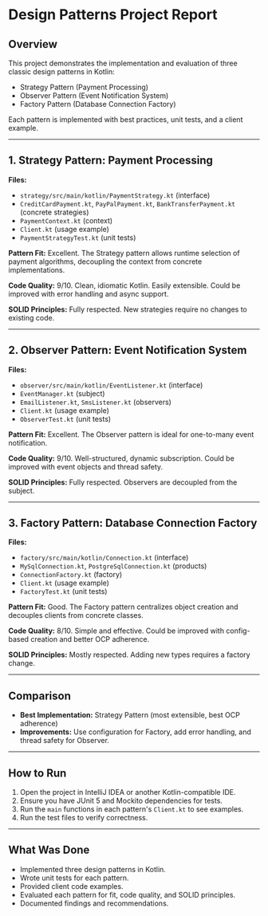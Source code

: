 # Design Patterns Project Report

## Overview
This project demonstrates the implementation and evaluation of three classic design patterns in Kotlin:
- Strategy Pattern (Payment Processing)
- Observer Pattern (Event Notification System)
- Factory Pattern (Database Connection Factory)

Each pattern is implemented with best practices, unit tests, and a client example.

---

## 1. Strategy Pattern: Payment Processing

**Files:**
- `strategy/src/main/kotlin/PaymentStrategy.kt` (interface)
- `CreditCardPayment.kt`, `PayPalPayment.kt`, `BankTransferPayment.kt` (concrete strategies)
- `PaymentContext.kt` (context)
- `Client.kt` (usage example)
- `PaymentStrategyTest.kt` (unit tests)

**Pattern Fit:** Excellent. The Strategy pattern allows runtime selection of payment algorithms, decoupling the context from concrete implementations.

**Code Quality:** 9/10. Clean, idiomatic Kotlin. Easily extensible. Could be improved with error handling and async support.

**SOLID Principles:** Fully respected. New strategies require no changes to existing code.

---

## 2. Observer Pattern: Event Notification System

**Files:**
- `observer/src/main/kotlin/EventListener.kt` (interface)
- `EventManager.kt` (subject)
- `EmailListener.kt`, `SmsListener.kt` (observers)
- `Client.kt` (usage example)
- `ObserverTest.kt` (unit tests)

**Pattern Fit:** Excellent. The Observer pattern is ideal for one-to-many event notification.

**Code Quality:** 9/10. Well-structured, dynamic subscription. Could be improved with event objects and thread safety.

**SOLID Principles:** Fully respected. Observers are decoupled from the subject.

---

## 3. Factory Pattern: Database Connection Factory

**Files:**
- `factory/src/main/kotlin/Connection.kt` (interface)
- `MySqlConnection.kt`, `PostgreSqlConnection.kt` (products)
- `ConnectionFactory.kt` (factory)
- `Client.kt` (usage example)
- `FactoryTest.kt` (unit tests)

**Pattern Fit:** Good. The Factory pattern centralizes object creation and decouples clients from concrete classes.

**Code Quality:** 8/10. Simple and effective. Could be improved with config-based creation and better OCP adherence.

**SOLID Principles:** Mostly respected. Adding new types requires a factory change.

---

## Comparison
- **Best Implementation:** Strategy Pattern (most extensible, best OCP adherence)
- **Improvements:** Use configuration for Factory, add error handling, and thread safety for Observer.

---

## How to Run
1. Open the project in IntelliJ IDEA or another Kotlin-compatible IDE.
2. Ensure you have JUnit 5 and Mockito dependencies for tests.
3. Run the `main` functions in each pattern's `Client.kt` to see examples.
4. Run the test files to verify correctness.

---

## What Was Done
- Implemented three design patterns in Kotlin.
- Wrote unit tests for each pattern.
- Provided client code examples.
- Evaluated each pattern for fit, code quality, and SOLID principles.
- Documented findings and recommendations. 